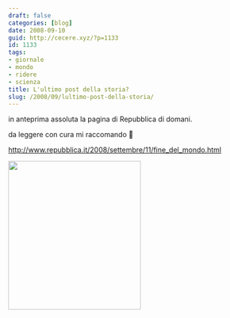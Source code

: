 ```yaml
---
draft: false
categories: [blog]
date: 2008-09-10
guid: http://cecere.xyz/?p=1133
id: 1133
tags:
- giornale
- mondo
- ridere
- scienza
title: L'ultimo post della storia?
slug: /2008/09/lultimo-post-della-storia/
---
```


in anteprima assoluta la pagina di Repubblica di domani.
  
da leggere con cura mi raccomando 🙂

<a target="_blank" href="http://cecere.xyz/wp-content/uploads/sites/3/2008/09/repubblica_11_settembre_2008.png">http://www.repubblica.it/2008/settembre/11/fine_del_mondo.html</a>

<a target="_blank" href='http://cecere.xyz/wp-content/uploads/sites/3/2008/09/repubblica_11_settembre_2008.png'><img src="http://cecere.xyz/wp-content/uploads/sites/3/2008/09/repubblica_11_settembre_2008-267x300.png" alt="" title="repubblica_11_settembre_2008" width="267" height="300" class="alignnone size-medium wp-image-1134" /></a>